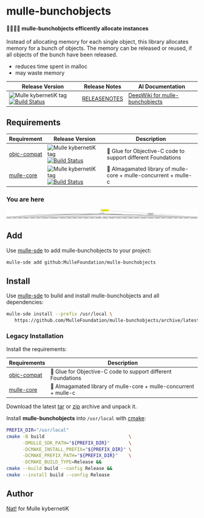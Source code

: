 # mulle-bunchobjects

#### 👨‍👩‍👧‍👦 mulle-bunchobjects efficently allocate instances

Instead of allocating memory for each single object, this library allocates
memory for a bunch of objects. The memory can be released or reused, if all
objects of the bunch have been released.

* reduces time spent in malloc
* may waste memory



| Release Version                                       | Release Notes  | AI Documentation
|-------------------------------------------------------|----------------|---------------
| ![Mulle kybernetiK tag](https://img.shields.io/github/tag/MulleFoundation/mulle-bunchobjects.svg) [![Build Status](https://github.com/MulleFoundation/mulle-bunchobjects/workflows/CI/badge.svg)](//github.com/MulleFoundation/mulle-bunchobjects/actions) | [RELEASENOTES](RELEASENOTES.md) | [DeepWiki for mulle-bunchobjects](https://deepwiki.com/MulleFoundation/mulle-bunchobjects)






## Requirements

|   Requirement         | Release Version  | Description
|-----------------------|------------------|---------------
| [objc-compat](https://github.com/MulleFoundation/objc-compat) | ![Mulle kybernetiK tag](https://img.shields.io/github/tag/MulleFoundation/objc-compat.svg) [![Build Status](https://github.com/MulleFoundation/objc-compat/workflows/CI/badge.svg?branch=release)](https://github.com/MulleFoundation/objc-compat/actions/workflows/mulle-sde-ci.yml) | 🔗 Glue for Objective-C code to support different Foundations
| [mulle-core](https://github.com/mulle-core/mulle-core) | ![Mulle kybernetiK tag](https://img.shields.io/github/tag/mulle-core/mulle-core.svg) [![Build Status](https://github.com/mulle-core/mulle-core/workflows/CI/badge.svg?branch=release)](https://github.com/mulle-core/mulle-core/actions/workflows/mulle-sde-ci.yml) | 🌋 Almagamated library of mulle-core + mulle-concurrent + mulle-c

### You are here

![Overview](overview.dot.svg)

## Add

Use [mulle-sde](//github.com/mulle-sde) to add mulle-bunchobjects to your project:

``` sh
mulle-sde add github:MulleFoundation/mulle-bunchobjects
```

## Install

Use [mulle-sde](//github.com/mulle-sde) to build and install mulle-bunchobjects and all dependencies:

``` sh
mulle-sde install --prefix /usr/local \
   https://github.com/MulleFoundation/mulle-bunchobjects/archive/latest.tar.gz
```

### Legacy Installation

Install the requirements:

| Requirements                                 | Description
|----------------------------------------------|-----------------------
| [objc-compat](https://github.com/MulleFoundation/objc-compat)             | 🔗 Glue for Objective-C code to support different Foundations
| [mulle-core](https://github.com/mulle-core/mulle-core)             | 🌋 Almagamated library of mulle-core + mulle-concurrent + mulle-c

Download the latest [tar](https://github.com/MulleFoundation/mulle-bunchobjects/archive/refs/tags/latest.tar.gz) or [zip](https://github.com/MulleFoundation/mulle-bunchobjects/archive/refs/tags/latest.zip) archive and unpack it.

Install **mulle-bunchobjects** into `/usr/local` with [cmake](https://cmake.org):

``` sh
PREFIX_DIR="/usr/local"
cmake -B build                               \
      -DMULLE_SDK_PATH="${PREFIX_DIR}"       \
      -DCMAKE_INSTALL_PREFIX="${PREFIX_DIR}" \
      -DCMAKE_PREFIX_PATH="${PREFIX_DIR}"    \
      -DCMAKE_BUILD_TYPE=Release &&
cmake --build build --config Release &&
cmake --install build --config Release
```

## Author

[Nat!](https://mulle-kybernetik.com/weblog) for Mulle kybernetiK  


